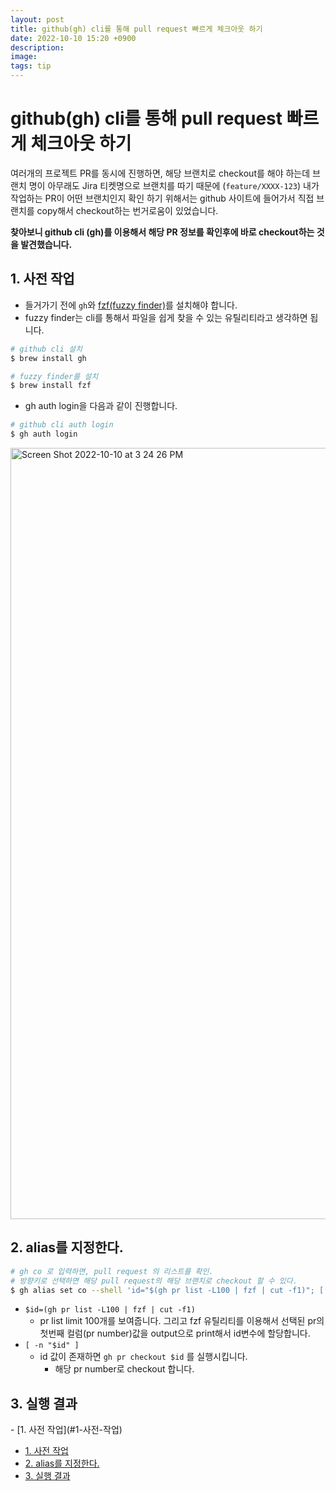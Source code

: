 ```yaml
---
layout: post
title: github(gh) cli를 통해 pull request 빠르게 체크아웃 하기
date: 2022-10-10 15:20 +0900
description: 
image: 
tags: tip
---
```


# github(gh) cli를 통해 pull request 빠르게 체크아웃 하기

여러개의 프로젝트 PR를 동시에 진행하면, 해당 브랜치로 checkout를 해야 하는데 브랜치 명이 아무래도 Jira 티켓명으로 브랜치를 따기 때문에 (`feature/XXXX-123`) 내가 작업하는 PR이 어떤 브랜치인지 확인 하기 위해서는 github 사이트에 들어가서 직접 브랜치를 copy해서 checkout하는 번거로움이 있었습니다.

**찾아보니 github cli (gh)를 이용해서 해당 PR 정보를 확인후에 바로 checkout하는 것을 발견했습니다.**

## 1. 사전 작업

- 들거가기 전에 `gh`와 [fzf(fuzzy finder)](https://github.com/junegunn/fzf)를 설치해야 합니다.
- fuzzy finder는 cli를 통해서 파일을 쉽게 찾을 수 있는 유틸리티라고 생각하면 됩니다.

```bash
# github cli 설치
$ brew install gh

# fuzzy finder를 설치
$ brew install fzf
```

- gh auth login을 다음과 같이 진행합니다.

```bash
# github cli auth login
$ gh auth login
```

<img width="1234" alt="Screen Shot 2022-10-10 at 3 24 26 PM" src="https://user-images.githubusercontent.com/28615416/194808489-cc495264-9a96-4e50-a3b7-c9633e683929.png">

## 2. alias를 지정한다.

```bash
# gh co 로 입력하면, pull request 의 리스트를 확인.
# 방향키로 선택하면 해당 pull request의 해당 브랜치로 checkout 할 수 있다. 
$ gh alias set co --shell 'id="$(gh pr list -L100 | fzf | cut -f1)"; [ -n "$id" ] && gh pr checkout "$id"'
```

- `$id=(gh pr list -L100 | fzf | cut -f1)`
    - pr list limit 100개를 보여줍니다. 그리고 fzf 유틸리티를 이용해서 선택된 pr의 첫번째 컬럼(pr number)값을 output으로 print해서 id변수에 할당합니다.
- `[ -n "$id" ]`
    - id 값이 존재하면 `gh pr checkout $id` 를 실행시킵니다.
        - 해당 pr number로 checkout 합니다.




## 3. 실행 결과

<script id="asciicast-spfBD4Yk1FAsWX8bxU4Gvmxst" src="https://asciinema.org/a/spfBD4Yk1FAsWX8bxU4Gvmxst.js" data-autoplay="true" data-loop="true" async></script>- [1. 사전 작업](#1-사전-작업)
- [1. 사전 작업](#1-사전-작업)
- [2. alias를 지정한다.](#2-alias를-지정한다)
- [3. 실행 결과](#3-실행-결과)
